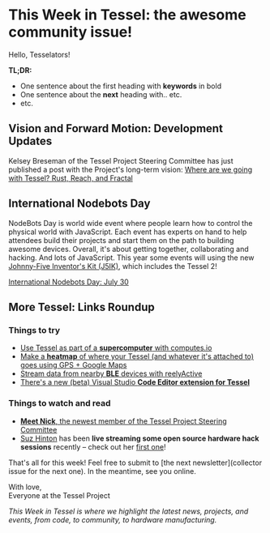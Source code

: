 # This Week in Tessel: the awesome community issue!

Hello, Tesselators!

**TL;DR:**
* One sentence about the first heading with **keywords** in bold
* One sentence about the **next** heading with.. etc.
* etc.

## Vision and Forward Motion: Development Updates

Kelsey Breseman of the Tessel Project Steering Committee has just published a post with the Project's long-term vision: [Where are we going with Tessel? Rust, Reach, and Fractal](https://tessel.io/blog/147467781587/where-are-we-going-with-tessel-rust-reach-and)

## International Nodebots Day

NodeBots Day is world wide event where people learn how to control the physical world with JavaScript. Each event has experts on hand to help attendees build their projects and start them on the path to building awesome devices. Overall, it's about getting together, collaborating and hacking. And lots of JavaScript. This year some events will using the new [Johnny-Five Inventor's Kit (J5IK)](https://www.sparkfun.com/products/13847), which includes the Tessel 2!

[International Nodebots Day: July 30](http://nodebots.io/#nodebots-day)

## More Tessel: Links Roundup

### Things to try

* [Use Tessel as part of a **supercomputer** with computes.io](https://medium.com/computes-io/computes-io-cores-running-on-tessel-2-453e55238903#.crlccsnm4)
* [Make a **heatmap** of where your Tessel (and whatever it's attached to) goes using GPS + Google Maps](https://www.sitepoint.com/tracking-gps-data-with-the-tessel-2/)
* [Stream data from nearby **BLE** devices with reelyActive](https://github.com/reelyactive/tessel-relay)
* [There's a new (beta) Visual Studio **Code Editor extension for Tessel**](https://marketplace.visualstudio.com/items?itemName=pmcalabrese.vsce-tessel)


### Things to watch and read

* [**Meet Nick**, the newest member of the Tessel Project Steering Committee](https://tessel.io/blog/147054557817/meet-a-tesselator-nick-hehr)
* [Suz Hinton](https://twitter.com/noopkat) has been **live streaming some open source hardware hack sessions** recently – check out her [first one](https://www.youtube.com/watch?v=gW9s44bzEIU)!

That's all for this week! Feel free to submit to [the next newsletter](collector issue for the next one). In the meantime, see you online.

With love,<br/>
Everyone at the Tessel Project

*This Week in Tessel is where we highlight the latest news, projects, and events, from code, to community, to hardware manufacturing.*
